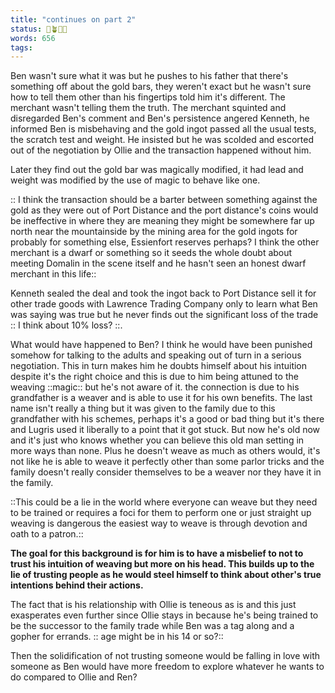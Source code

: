 ```yaml
---
title: "continues on part 2"
status: 🌱🪴🌲🍇
words: 656
tags:
---
```

Ben wasn't sure what it was but he pushes to his father that there's something off about the gold bars, they weren't exact but he wasn't sure how to tell them other than his fingertips told him it's different. The merchant wasn't telling them the truth. The merchant squinted and disregarded Ben's comment and Ben's persistence angered Kenneth, he informed Ben is misbehaving and the gold ingot passed all the usual tests, the scratch test and weight. He insisted but he was scolded and escorted out of the negotiation by Ollie and the transaction happened without him. 

Later they find out the gold bar was magically modified, it had lead and weight was modified by the use of magic to behave like one. 

:: I think the transaction should be a barter between something against the gold as they were out of Port Distance and the port distance's coins would be ineffective in  where they are meaning they might be somewhere far up north  near the mountainside by the mining area for the gold ingots for probably for something else,  Essienfort reserves perhaps? I think the other merchant is a dwarf or something so it seeds the whole doubt about meeting Domalin in the scene itself and he hasn't seen an honest dwarf merchant in this life::

Kenneth sealed the deal and took the ingot back to Port Distance sell it for other trade goods with Lawrence Trading Company only to learn what Ben was saying was true but he never finds out the significant loss of the trade :: I think about 10% loss? ::.

What would have happened to Ben? I think he would have been punished somehow for talking to the adults and speaking out of turn in a serious negotiation. This in turn makes him he doubts himself about his intuition despite it's the right choice and this is due to him being attuned to the weaving ::magic:: but he's not aware of it. the connection is due to his grandfather is a weaver and is able to use it for his own benefits.  The last name isn't really a thing but it was given to the family due to this grandfather with his schemes, perhaps it's a good or bad thing but it's there and Lugris used it liberally to a point that it got stuck. But now he's old now and it's just who knows whether you can believe this old man setting in more ways than none. Plus he doesn't weave as much as others would, it's not like he is able to weave it perfectly other than some parlor tricks and the family doesn't really consider themselves to be a weaver nor they have it in the family. 

::This could be a lie in the world where everyone can weave but they need to be trained or requires a foci for them to perform one or just straight up weaving is dangerous the easiest way to weave is through devotion and oath to a patron.::

**The goal for this background is for him is to have a misbelief to not to trust his intuition of weaving but more on his head. This builds up to the lie of trusting people as he would steel himself to think about other's true intentions behind their actions.** 

The fact that is his relationship with Ollie is teneous as is and this just exasperates even further since Ollie stays in because he's being trained to be the successor to the family trade while Ben was a tag along and a gopher for errands. :: age might be in his 14 or so?::

Then the solidification of not trusting someone would be falling in love with someone as Ben would have more freedom to explore whatever he wants to do compared to Ollie and Ren? 

